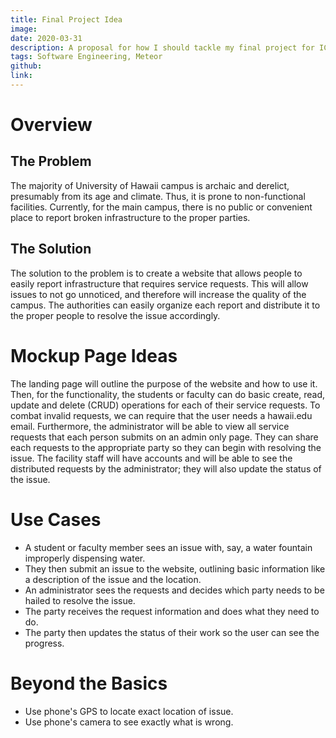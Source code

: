 ```yaml
---
title: Final Project Idea
image:
date: 2020-03-31
description: A proposal for how I should tackle my final project for ICS 314.
tags: Software Engineering, Meteor
github:
link:
---
```


# Overview

## The Problem

The majority of University of Hawaii campus is archaic and derelict, presumably from its age and climate. Thus, it is prone to non-functional facilities. Currently, for the main campus, there is no public or convenient place to report broken infrastructure to the proper parties. 

## The Solution

The solution to the problem is to create a website that allows people to easily report infrastructure that requires service requests. This will allow issues to not go unnoticed, and therefore will increase the quality of the campus. The authorities can easily organize each report and distribute it to the proper people to resolve the issue accordingly.

# Mockup Page Ideas

The landing page will outline the purpose of the website and how to use it. Then, for the functionality, the students or faculty can do basic create, read, update and delete (CRUD) operations for each of their service requests. To combat invalid requests, we can require that the user needs a hawaii.edu email. Furthermore, the administrator will be able to view all service requests that each person submits on an admin only page. They can share each requests to the appropriate party so they can begin with resolving the issue. The facility staff will have accounts and will be able to see the distributed requests by the administrator; they will also update the status of the issue.

# Use Cases

- A student or faculty member sees an issue with, say, a water fountain improperly dispensing water.
- They then submit an issue to the website, outlining basic information like a description of the issue and the location.
- An administrator sees the requests and decides which party needs to be hailed to resolve the issue.
- The party receives the request information and does what they need to do.
- The party then updates the status of their work so the user can see the progress.

# Beyond the Basics

- Use phone's GPS to locate exact location of issue.
- Use phone's camera to see exactly what is wrong.
